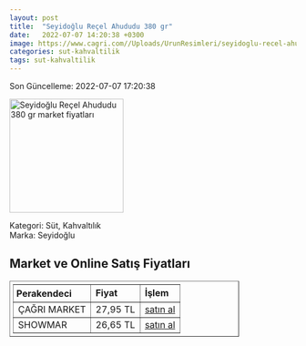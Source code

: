 ```yaml
---
layout: post
title:  "Seyidoğlu Reçel Ahududu 380 gr"
date:   2022-07-07 14:20:38 +0300
image: https://www.cagri.com//Uploads/UrunResimleri/seyidoglu-recel-ahududu-380-gr-44b82b.jpg
categories: sut-kahvaltilik
tags: sut-kahvaltilik
---
```


Son Güncelleme: 2022-07-07 17:20:38

<img src="https://www.cagri.com//Uploads/UrunResimleri/seyidoglu-recel-ahududu-380-gr-44b82b.jpg" width="200" alt="Seyidoğlu Reçel Ahududu 380 gr market fiyatları" />

Kategori: Süt, Kahvaltılık
<br />
Marka: Seyidoğlu

<h2>Market ve Online Satış Fiyatları</h2>

<table border="1" style="padding: 5px;width:80%;">
  <tr>
    <td style="padding: 5px;"><strong>Perakendeci</strong></td>
    <td><strong>Fiyat</strong></td>
    <td><strong>İşlem</strong></td>
  </tr>
  <tr>
              <td title="Çağrı Market">ÇAĞRI MARKET</td>
              <td>27,95 TL</td>
              <td><a title="Çağrı Market" target="_blank" href="https://www.cagri.com/seyidoglu-recel-ahududu-380-gr">satın al</a></td>
            </tr><tr>
              <td title="Showmar">SHOWMAR</td>
              <td>26,65 TL</td>
              <td><a title="Showmar" target="_blank" href="https://www.showmar.com.tr/urun/seyidoglu-recel-385gr-ahududu">satın al</a></td>
            </tr>
</table>
